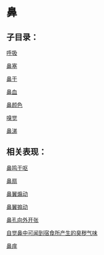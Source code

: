 # 鼻## 子目录：[呼吸](https://www.gmzyjc.com/read/biaoxian/cat_呼吸.md)[鼻塞](https://www.gmzyjc.com/read/biaoxian/cat_鼻塞.md)[鼻干](https://www.gmzyjc.com/read/biaoxian/cat_鼻干.md)[鼻血](https://www.gmzyjc.com/read/biaoxian/cat_鼻血.md)[鼻颜色](https://www.gmzyjc.com/read/biaoxian/cat_鼻颜色.md)[嗅觉](https://www.gmzyjc.com/read/biaoxian/cat_嗅觉.md)[鼻涕](https://www.gmzyjc.com/read/biaoxian/cat_鼻涕.md)## 相关表现：[鼻鸣干呕](https://zuoye.gmzyh.com/search?key=鼻鸣干呕)[鼻扇](https://zuoye.gmzyh.com/search?key=鼻扇)[鼻翼煽动](https://zuoye.gmzyh.com/search?key=鼻翼煽动)[鼻翼搧动](https://zuoye.gmzyh.com/search?key=鼻翼搧动)[鼻孔向外开张](https://zuoye.gmzyh.com/search?key=鼻孔向外开张)[自觉鼻中可闻到宿食所产生的臭秽气味](https://zuoye.gmzyh.com/search?key=自觉鼻中可闻到宿食所产生的臭秽气味)[鼻痒](https://zuoye.gmzyh.com/search?key=鼻痒)